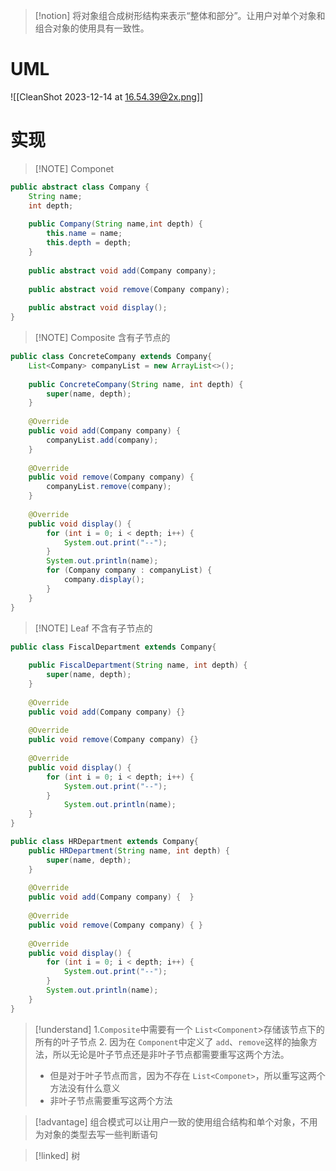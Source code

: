 
> [!notion] 
> 将对象组合成树形结构来表示“整体和部分”。让用户对单个对象和组合对象的使用具有一致性。

# UML
![[CleanShot 2023-12-14 at 16.54.39@2x.png]]



# 实现

> [!NOTE] Componet

```java
public abstract class Company {  
	String name;  
	int depth;  
	  
	public Company(String name,int depth) {  
		this.name = name;  
		this.depth = depth;  
	}  
	  
	public abstract void add(Company company);  
	  
	public abstract void remove(Company company);  
	  
	public abstract void display();  
}
```



> [!NOTE] Composite
> 含有子节点的
```java
public class ConcreteCompany extends Company{  
	List<Company> companyList = new ArrayList<>();  
	  
	public ConcreteCompany(String name, int depth) {  
		super(name, depth);  
	}  
	 
	@Override  
	public void add(Company company) {  
		companyList.add(company);  
	}  
	  
	@Override  
	public void remove(Company company) {  
		companyList.remove(company);  
	}  
	  
	@Override  
	public void display() {  
		for (int i = 0; i < depth; i++) {  
			System.out.print("--");  
		}  
		System.out.println(name);  
		for (Company company : companyList) {  
			company.display();  
		}  
	}  
}
```


> [!NOTE] Leaf
> 不含有子节点的
```java
public class FiscalDepartment extends Company{  
  
	public FiscalDepartment(String name, int depth) {  
		super(name, depth);  
	}  
	  
	@Override  
	public void add(Company company) {}  
	  
	@Override  
	public void remove(Company company) {}  
	  
	@Override  
	public void display() {  
		for (int i = 0; i < depth; i++) {  
			System.out.print("--");  
		}  
			System.out.println(name);  
	}  
}
```

```java
public class HRDepartment extends Company{  
	public HRDepartment(String name, int depth) {  
		super(name, depth);  
	}  
	  
	@Override  
	public void add(Company company) {  }  
	  
	@Override  
	public void remove(Company company) { }  
	  
	@Override  
	public void display() {  
		for (int i = 0; i < depth; i++) {  
			System.out.print("--");  
		}  
		System.out.println(name);  
	}  
}
```



> [!understand] 
> 1.`Composite`中需要有一个 `List<Component`>存储该节点下的所有的叶子节点
> 2. 因为在 `Component`中定义了 `add`、`remove`这样的抽象方法，所以无论是叶子节点还是非叶子节点都需要重写这两个方法。
> 	- 但是对于叶子节点而言，因为不存在 `List<Componet>`，所以重写这两个方法没有什么意义
> 	- 非叶子节点需要重写这两个方法



> [!advantage] 
> 组合模式可以让用户一致的使用组合结构和单个对象，不用为对象的类型去写一些判断语句



> [!linked] 
> 树
> 


